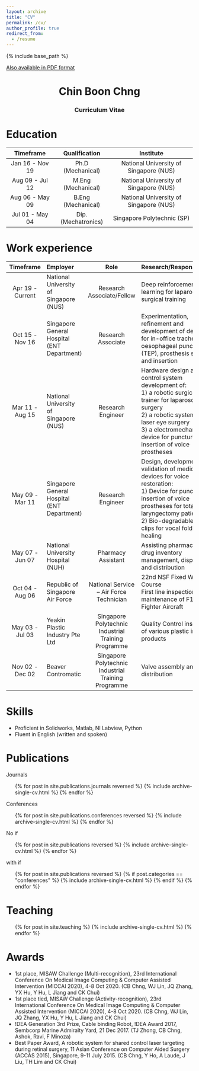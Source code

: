 ```yaml
---
layout: archive
title: "CV"
permalink: /cv/
author_profile: true
redirect_from:
  - /resume
---
```

{% include base_path %}

[Also available in PDF format](http://chngchinboon.github.io/files/paper1.pdf)

<h1 align="center">
Chin Boon Chng
</h1>
<h3 align="center">
Curriculum Vitae
</h3>

Education
======

| Timeframe         | Qualification         | Institute                                 |
| :--------:        |:------:              |:-------:                                 |
| Jan 16 - Nov 19   | Ph.D (Mechanical)    | National University of Singapore (NUS)   |
| Aug 09 - Jul 12   | M.Eng (Mechanical)   | National University of Singapore (NUS)   |
| Aug 06 - May 09   | B.Eng (Mechanical)   | National University of Singapore (NUS)   |
| Jul 01 - May 04   | Dip. (Mechatronics)   | Singapore Polytechnic (SP)               |

Work experience
======

| Timeframe | Employer | Role | Research/Responsibilities |
| :-----:|:----|:------:|:-------|
| Apr 19 - Current | National University of Singapore (NUS)| Research Associate/Fellow   | Deep reinforcement learning for laparoscopic surgical training |
| Oct 15 - Nov 16 | Singapore General Hospital (ENT Department) | Research Associate   | Experimentation, refinement and development of devices for in-office tracheal-oesophageal puncture (TEP), prosthesis sizing and insertion |
| Mar 11 - Aug 15 | National University of Singapore (NUS) | Research Engineer   | Hardware design and control system development of: <br>1) a robotic surgical trainer for laparoscopic surgery <br>2) a robotic system for laser eye surgery <br>3) a electromechanical device for puncture and insertion of voice prostheses |   
| May 09 - Mar 11 | Singapore General Hospital (ENT Department) | Research Engineer | Design, development and validation of medical devices for voice restoration: <br>1) Device for puncture and insertion of voice prostheses for total laryngectomy patients <br>2) Bio-degradable micro-clips for vocal fold wound healing|
| May 07 - Jun 07 | National University Hospital (NUH) | Pharmacy Assistant | Assisting pharmacists in drug inventory management, dispensing and distribution |
| Oct 04 - Aug 06 | Republic of Singapore Air Force | National Service – Air Force Technician | 22nd NSF Fixed Wing Course <br>First line inspection and maintenance of F16 Fighter Aircraft |
| May 03 - Jul 03 | Yeakin Plastic Industry Pte Ltd | Singapore Polytechnic Industrial Training Programme | Quality Control inspection of various plastic injection products |
| Nov 02 - Dec 02 | Beaver Contromatic | Singapore Polytechnic Industrial Training Programme | Valve assembly and distribution |

Skills
======
* Proficient in Solidworks, Matlab, NI Labview, Python
* Fluent in English (written and spoken)
  
Publications
======
Journals
  <ul>{% for post in site.publications.journals reversed %}
    {% include archive-single-cv.html %}
  {% endfor %}</ul>
Conferences
  <ul>{% for post in site.publications.conferences reversed %}
    {% include archive-single-cv.html %}
  {% endfor %}</ul>
  
No if
  <ul>{% for post in site.publications reversed %}  
        {% include archive-single-cv.html %}  
  {% endfor %}</ul>  
  
with if
  <ul>{% for post in site.publications reversed %}
    {% if post.categories == "conferences" %}
        {% include archive-single-cv.html %}
    {% endif %}
  {% endfor %}</ul>
  
Teaching
======
  <ul>{% for post in site.teaching %}
    {% include archive-single-cv.html %}
  {% endfor %}</ul>
  
Awards
======
* 1st place, MISAW Challenge (Multi-recognition), 23rd International Conference On Medical Image Computing & Computer Assisted Intervention (MICCAI 2020), 4-8 Oct 2020. (CB Chng, WJ Lin, JQ Zhang, YX Hu, Y Hu, L Jiang and CK Chui)
* 1st place tied, MISAW Challenge (Activity-recognition), 23rd International Conference On Medical Image Computing & Computer Assisted Intervention (MICCAI 2020), 4-8 Oct 2020. (CB Chng, WJ Lin, JQ Zhang, YX Hu, Y Hu, L Jiang and CK Chui)
* !DEA Generation 3rd Prize, Cable binding Robot, !DEA Award 2017, Sembcorp Marine Admiralty Yard, 21 Dec 2017. (TJ Zhong, CB Chng, Ashok, Ravi, F Minoza)
* Best Paper Award, A robotic system for shared control laser targeting during retinal surgery, 11 Asian Conference on Computer Aided Surgery (ACCAS 2015), Singapore, 9-11 July 2015. (CB Chng, Y Ho, A Laude, J Liu, TH Lim and CK Chui)


